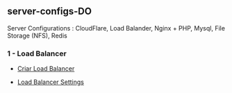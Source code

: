 ## server-configs-DO
Server Configurations : CloudFlare, Load Balander, Nginx + PHP, Mysql, File Storage (NFS), Redis


### 1 - Load Balancer

- [Criar Load Balancer](https://cloud.digitalocean.com/networking/load_balancers)

- [Load Balancer Settings](load-balancer/config.md)
